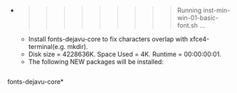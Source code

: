 * >>>>>>>>> Running inst-min-win-01-basic-font.sh ...
  * Install fonts-dejavu-core to fix characters overlap with xfce4-terminal(e.g. mkdir).
  * Disk size = 4228636K. Space Used = 4K. Runtime = 00:00:00:01.
  * The following NEW packages will be installed:
  ```bash
fonts-dejavu-core*
  ```
